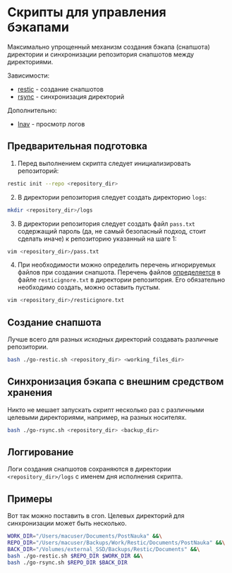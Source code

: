 # Скрипты для управления бэкапами
Максимально упрощенный механизм создания бэкапа (снапшота) директории и синхронизации репозитория снапшотов между директориями.

Зависимости:
- [restic](https://restic.net/) - создание снапшотов
- [rsync](https://rsync.samba.org/) - синхронизация директорий

Дополнительно:
- [lnav](https://lnav.org/) - просмотр логов

## Предварительная подготовка
1. Перед выполнением скрипта следует инициализировать репозиторий:
```bash
restic init --repo <repository_dir>
```
2. В директории репозитория следует создать директорию `logs`:
```bash
mkdir <repository_dir>/logs
```
3. В директории репозитория следует создать файл `pass.txt` содержащий пароль (да, не самый безопасный подход, стоит сделать иначе) к репозиторию указанный на шаге 1:
```bash
vim <repository_dir>/pass.txt
```
4. При необходимости можно определить перечень игнорируемых файлов при создании снапшота. Перечень файлов [определяется](https://restic.readthedocs.io/en/stable/040_backup.html?highlight=--exclude-file#excluding-files) в файле `resticignore.txt` в директории репозитория. Его обязательно необходимо создать, можно оставить пустым.
```bash
vim <repository_dir>/resticignore.txt
```

## Создание снапшота
Лучше всего для разных исходных директорий создавать различные репозитории.
```bash
bash ./go-restic.sh <repository_dir> <working_files_dir>
```

## Синхронизация бэкапа с внешним средством хранения
Никто не мешает запускать скрипт несколько раз с различными целевыми директориями, например, на разных носителях.
```bash
bash ./go-rsync.sh <repository_dir> <backup_dir>
```

## Логгирование
Логи создания снапшотов сохраняются в директории `<repository_dir>/logs` с именем дня исполнения скрипта.

## Примеры
Вот так можно поставить в cron. Целевых директорий для синхронизации может быть несколько.
```bash
WORK_DIR="/Users/macuser/Documents/PostNauka" &&\
REPO_DIR="/Users/macuser/Backups/Work/Restic/Documents/PostNauka" &&\
BACK_DIR="/Volumes/external_SSD/Backups/Restic/Documents" &&\
bash ./go-restic.sh $REPO_DIR $WORK_DIR &&\
bash ./go-rsync.sh $REPO_DIR $BACK_DIR
```
